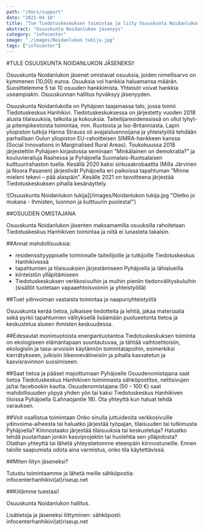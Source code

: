 ```yaml
---
path: "/docs/support"
date: "2021-04-10"
title: "Tue Tiedotuskeskuksen toimintaa ja liity Osuuskunta Noidanlukon jäseneksi"
abstract: "Osuuskunta Noidanlukon jäsenyys"
category: "infocenter"
image: "./images/Noidanlukon tukija.jpg"
tags: ["infocenter"]
---
```

#TULE OSUUSKUNTA NOIDANLUKON JÄSENEKSI! 

Osuuskunta Noidanlukon jäsenet omistavat osuuksia, joiden nimellisarvo on kymmenen (10,00) euroa. Osuuksia voi hankkia haluamansa määrän. Suosittelemme 5 tai 10 osuuden hankkimista.  Yhteisöt voivat hankkia useampiakin. Osuuskunnan hallitus hyväksyy jäsenyyden. 

Osuuskunta Noidanlukolla on Pyhäjoen taajamassa talo, jossa toimii Tiedotuskeskus Hanhikivi. Tiedotuskeskuksessa on järjestetty vuoden 2018 alusta tilaisuuksia, talkoita ja kokouksia. Taiteilijaresidenssissä on ollut lyhyt- ja pitempikestoista toimintaa, mm. Ruotsista ja Iso-Britanniasta. Lapin yliopiston tutkija Hanna Strauss oli avajaisluennoijana ja yhteistyötä tehdään parhaillaan Oulun yliopiston EU-rahoitteisen SIMRA-hankkeen kanssa (Social Innovations in Marginalised Rural Areas). Toukokuussa 2018 järjestettiin Pyhäjoen kirjastossa seminaari ”Minkälainen on demokratia?” ja kouluvierailuja Raahessa ja Pyhäjoella Suomalais-Ruotsalaisen kulttuurirahaston tuella. Kesällä 2020 kaksi sirkusakrobaattia (Milla Järvinen ja Noora Pasanen) järjestivät Pyhäjoella eri paikoissa tapahtuman ”Minne mieleni tekevi – pää alaspäin”. Kesälle 2021 on tavoitteena järjestää Tiedotuskeskuksen pihalla kesänäyttely. 

![Osuuskunta Noidanlukon tukija](/images/Noidanlukon tukija.jpg "Oletko jo mukana - Ihmisten, luonnon ja kulttuurin puolesta!")

##OSUUDEN OMISTAJANA 

Osuuskunta Noidanlukon jäsenten maksamamilla osuuksilla rahoitetaan Tiedotuskeskus Hanhikiven toimintaa ja niitä ei lunasteta takaisin. 

##Annat mahdollisuuksia:
- residenssityyppiselle toiminnalle taiteilijoille ja tutkijoille Tiedotuskeskus Hanhikivessä 
- tapahtumien ja tilaisuuksien järjestämiseen Pyhäjoella ja lähialueilla
- kiinteistön ylläpitämiseen
- Tiedotuskeskuksen verkkosivuihin ja muihin pieniin tiedonvälityskuluihin (sisällöt tuotetaan vapaaehtoisvoimin ja yhteistyöllä)

##Tuet ydinvoiman vastaista toimintaa ja naapuriyhteistyötä

Osuuskunta kerää tietoa, julkaisee tiedotteita ja lehtiä, jakaa materiaalia sekä pyrkii tapahtumien välityksellä lisäämään puolueetonta tietoa ja keskustelua alueen ihmisten keskuudessa. 

##Edesautat monimuotoista energiantuotantoa
Tiedotuskeskuksen toiminta on ekologiseen elämäntapaan suuntautuvaa, ja tähtää vaihtoehtoisiin, ekologisiin ja tasa-arvoisiin käytännön toimintatapoihin, esimerkiksi kierrätykseen, julkisiin liikennevälineisiin ja pihalla kasvatetun ja kasvisravinnon suosimiseen.

##Saat tietoa ja pääset majoittumaan Pyhäjoelle
Osuudenomistajana saat tietoa Tiedotuskeskus Hanhikiven toiminnasta sähköpostitse, nettisivujen ja/tai facebookin kautta. Osuudenomistajana (50 - 100 €) saat mahdollisuuden yöpyä yhden yön tai kaksi Tiedotuskeskus Hanhikiven tiloissa Pyhäjoella (Lahnaojantie 18). Ota yhteyttä kun haluat tehdä varauksen.

##Voit osallistua toimintaan
Onko sinulla juttuideoita verkkosivuille ydinvoima-aiheesta tai haluatko järjestää työpajan, tilaisuuden tai tutkimusta Pyhäjoella? Kiinnostaako järjestää tilaisuuksia tai keskusteluja? Haluatko tehdä puutarhaan jonkin kasviprojektin tai huolehtia sen ylläpidosta? Otathan yhteyttä tai lähetä yhteystietomme eteenpäin kiinnostuneille. Ennen talolle saapumista odota aina varmistus, onko tila käytettävissä.

##Miten liityn jäseneksi?

Tutustu toimintaamme ja lähetä meille sähköpostia: infocenterhanhikivi(at)riseup.net
 

##Kiitämme tuestasi!

Osuuskunta Noidanlukon hallitus.

Lisätietoja ja jäseneksi liittyminen:
sähköposti: infocenterhanhikivi(at)riseup.net
